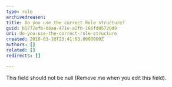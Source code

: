 ```yaml
---
type: rule
archivedreason: 
title: Do you use the correct Rule structure?
guid: b5772efb-08aa-471e-a2fb-166fd45720d9
uri: do-you-use-the-correct-rule-structure
created: 2010-03-18T23:41:03.0000000Z
authors: []
related: []
redirects: []

---
```



This field should not be null (Remove me when you edit this field).
<br><excerpt class='endintro'></excerpt><br>



